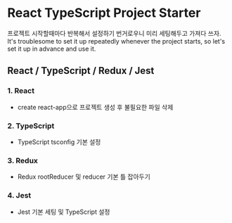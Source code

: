 # React TypeScript Project Starter
프로젝트 시작할때마다 반복해서 설정하기 번거로우니 미리 세팅해두고 가져다 쓰자.  
It's troublesome to set it up repeatedly whenever the project starts, so let's set it up in advance and use it.

## React / TypeScript / Redux / Jest

### 1. React
-  create react-app으로 프로젝트 생성 후 불필요한 파일 삭제

### 2. TypeScript
- TypeScript tsconfig 기본 설정

### 3. Redux
- Redux rootReducer 및 reducer 기본 틀 잡아두기

### 4. Jest
- Jest 기본 세팅 및 TypeScript 설정
